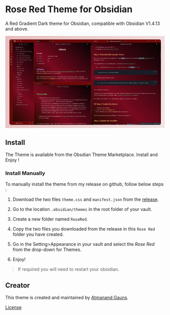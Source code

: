 # Rose Red Theme for Obsidian

A Red Gradient Dark theme for Obsidian, compatible with Obsidian V1.4.13 and above.

![SidebarOn](RoseRedThumbnail_SideBarOpen.png)

## Install

The Theme is available from the Obsdian Theme Marketplace. Install and Enjoy !

### Install Manually

To manually install the theme from my release on github, follow below steps :

1. Download the two files `theme.css` and `manifest.json` from the [release](https://github.com/tu2-atmanand/RoseRed-ObsidianTheme/releases).

2. Go to the location ``.obsidian/themes`` in the root folder of your vault.

3. Create a new folder named `RoseRed`.

4. Copy the two files you downloaded from the release in this `Rose Red` folder you have created.

5. Go in the Setting>Appearance in your vault and select the *Rose Red* from the drop-down for Themes.

6. Enjoy!

> If required you will need to restart your obsidian.

## Creator

This theme is created and maintained by [Atmanand Gauns](https://github.com/tu2-atmanand).

[License](LICENSE)
